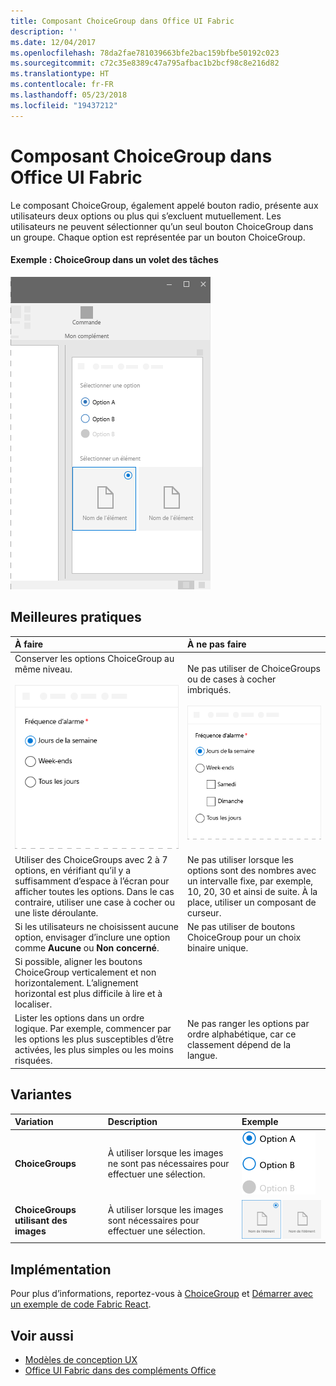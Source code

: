 ```yaml
---
title: Composant ChoiceGroup dans Office UI Fabric
description: ''
ms.date: 12/04/2017
ms.openlocfilehash: 78da2fae781039663bfe2bac159bfbe50192c023
ms.sourcegitcommit: c72c35e8389c47a795afbac1b2bcf98c8e216d82
ms.translationtype: HT
ms.contentlocale: fr-FR
ms.lasthandoff: 05/23/2018
ms.locfileid: "19437212"
---
```

# <a name="choicegroup-component-in-office-ui-fabric"></a>Composant ChoiceGroup dans Office UI Fabric

Le composant ChoiceGroup, également appelé bouton radio, présente aux utilisateurs deux options ou plus qui s’excluent mutuellement. Les utilisateurs ne peuvent sélectionner qu’un seul bouton ChoiceGroup dans un groupe. Chaque option est représentée par un bouton ChoiceGroup. 
  
#### <a name="example-choicegroup-in-a-task-pane"></a>Exemple : ChoiceGroup dans un volet des tâches

 ![Image illustrant un ChoiceGroup](../images/overview-with-app-choicegroup.png)

## <a name="best-practices"></a>Meilleures pratiques

|**À faire**|**À ne pas faire**|
|:------------|:--------------|
|Conserver les options ChoiceGroup au même niveau.<br/><br/>![Exemple ChoiceGroup À faire](../images/choice-do.png)<br/>|Ne pas utiliser de ChoiceGroups ou de cases à cocher imbriqués.<br/><br/>![Exemple ChoiceGroup À ne pas faire](../images/choice-dont.png)<br/>|
|Utiliser des ChoiceGroups avec 2 à 7 options, en vérifiant qu’il y a suffisamment d’espace à l’écran pour afficher toutes les options. Dans le cas contraire, utiliser une case à cocher ou une liste déroulante.|Ne pas utiliser lorsque les options sont des nombres avec un intervalle fixe, par exemple, 10, 20, 30 et ainsi de suite. À la place, utiliser un composant de curseur.|
|Si les utilisateurs ne choisissent aucune option, envisager d’inclure une option comme **Aucune** ou **Non concerné**.|Ne pas utiliser de boutons ChoiceGroup pour un choix binaire unique.|
|Si possible, aligner les boutons ChoiceGroup verticalement et non horizontalement. L’alignement horizontal est plus difficile à lire et à localiser.||
|Lister les options dans un ordre logique. Par exemple, commencer par les options les plus susceptibles d’être activées, les plus simples ou les moins risquées. |Ne pas ranger les options par ordre alphabétique, car ce classement dépend de la langue.|

## <a name="variants"></a>Variantes

|**Variation**|**Description**|**Exemple**|
|:------------|:--------------|:----------|
|**ChoiceGroups**|À utiliser lorsque les images ne sont pas nécessaires pour effectuer une sélection.|![Image de variante ChoiceGroup](../images/radio.png)<br/>|
|**ChoiceGroups utilisant des images**|À utiliser lorsque les images sont nécessaires pour effectuer une sélection.|![Variante ChoiceGroup avec image](../images/radio-image.png)<br/>|

## <a name="implementation"></a>Implémentation

Pour plus d’informations, reportez-vous à [ChoiceGroup](https://dev.office.com/fabric#/components/choicegroup) et [Démarrer avec un exemple de code Fabric React](https://github.com/OfficeDev/Word-Add-in-GettingStartedFabricReact).

## <a name="see-also"></a>Voir aussi

- [Modèles de conception UX](https://github.com/OfficeDev/Office-Add-in-UX-Design-Patterns-Code)
- [Office UI Fabric dans des compléments Office](office-ui-fabric.md)
